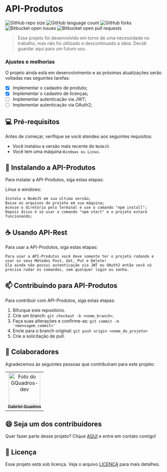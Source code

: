 # API-Produtos

![GitHub repo size](https://img.shields.io/github/repo-size/iuricode/README-template?style=for-the-badge)
![GitHub language count](https://img.shields.io/github/languages/count/iuricode/README-template?style=for-the-badge)
![GitHub forks](https://img.shields.io/github/forks/iuricode/README-template?style=for-the-badge)
![Bitbucket open issues](https://img.shields.io/bitbucket/issues/iuricode/README-template?style=for-the-badge)
![Bitbucket open pull requests](https://img.shields.io/bitbucket/pr-raw/iuricode/README-template?style=for-the-badge)

> Esse projeto foi desenvolvido em torno de uma necessidade no trabalho, mas não foi utilizado e descontinuado a ideia. Decidi guardar aqui para um futuro uso.

### Ajustes e melhorias

O projeto ainda está em desenvolvimento e as próximas atualizações serão voltadas nas seguintes tarefas:

- [x] Implementar o cadastro de produto;
- [x] Implementar o cadastro de licenças;
- [ ] Implementar autenticação via JWT;
- [ ] Implementar autenticação via OAuth2;

## 💻 Pré-requisitos

Antes de começar, verifique se você atendeu aos seguintes requisitos:

- Você instalou a versão mais recente do `NodeJS`
- Você tem uma máquina `Windows ou Linux`.

## 🚀 Instalando a API-Produtos

Para instalar a API-Produtos, siga estas etapas:

Linux e windows:

```
Instale o NodeJS em sua última versão;
Baixe os arquivos do projeto em sua máquina;
Acesse o diretório pelo terminal e use o comando "npm install";
Depois disso é só usar o comando "npm start" e o projeto estará funcionando;
```

## ☕ Usando API-Rest

Para usar a API-Produtos, siga estas etapas:

```
Para usar a API-Produtos você deve somente ter o projeto rodando e usar os seus Métodos Post, Get, Put e Delete!
Ela ainda não possui autenticação via JWT ou OAuth2 então você só precisa rodar os comandos, sem qualquer login ou senha.
```

## 📫 Contribuindo para API-Produtos

Para contribuir com API-Produtos, siga estas etapas:

1. Bifurque este repositório.
2. Crie um branch: `git checkout -b <nome_branch>`.
3. Faça suas alterações e confirme-as: `git commit -m '<mensagem_commit>'`
4. Envie para o branch original: `git push origin <nome_do_projeto>`
5. Crie a solicitação de pull.

## 🤝 Colaboradores

Agradecemos às seguintes pessoas que contribuíram para este projeto:

<table>
  <tr>
    <td align="center">
      <a href="#" title="defina o titulo do link">
        <img src="https://avatars.githubusercontent.com/gquadros-dev" width="100px;" alt="Foto do GQuadros-dev"/><br>
        <sub>
          <b>Gabriel Quadros</b>
        </sub>
      </a>
    </td>
  </tr>
</table>

## 😄 Seja um dos contribuidores

Quer fazer parte desse projeto? Clique [AQUI](https://wa.me/5549999415495) e entre em contato comigo!

## 📝 Licença

Esse projeto está sob licença. Veja o arquivo [LICENÇA](LICENSE.md) para mais detalhes.
